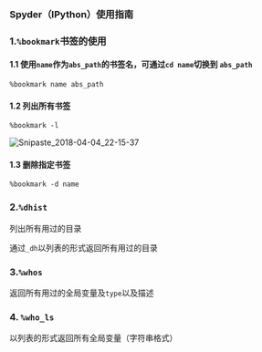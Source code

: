 ### Spyder（IPython）使用指南

### 1.` %bookmark `书签的使用

#### 1.1 使用`name`作为`abs_path`的书签名，可通过`cd name`切换到	`abs_path`

`%bookmark name abs_path`

#### 1.2 列出所有书签

`%bookmark -l`

![Snipaste_2018-04-04_22-15-37](C:\Users\xiaodong\Desktop\Snipaste_2018-04-04_22-15-37.png)

#### 1.3 删除指定书签

`%bookmark -d name`



### 2.`%dhist`

列出所有用过的目录

通过`_dh`以列表的形式返回所有用过的目录



### 3.`%whos`

返回所有用过的全局变量及`type`以及描述

### 4. `%who_ls`

以列表的形式返回所有全局变量（字符串格式）





